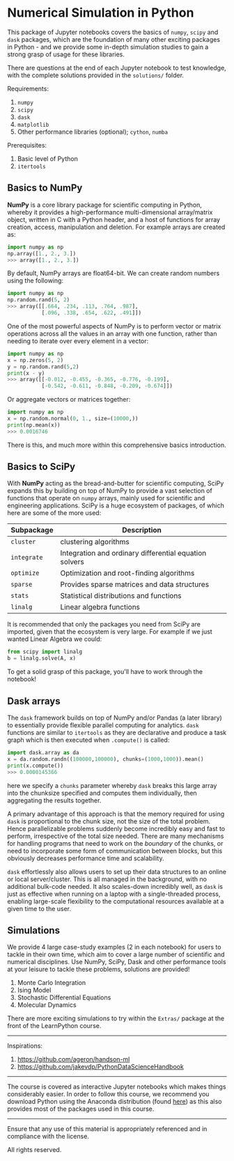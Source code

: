 # Numerical Simulation in Python

This package of Jupyter notebooks covers the basics of `numpy`, `scipy` and `dask` packages, which are the foundation of many other exciting packages in Python - and we provide some in-depth simulation studies to gain a strong grasp of usage for these libraries.

There are questions at the end of each Jupyter notebook to test knowledge, with the complete solutions provided in the `solutions/` folder.

Requirements:

1. `numpy`
2. `scipy`
3. `dask`
4. `matplotlib`
5. Other performance libraries (optional); `cython`, `numba`

Prerequisites:

1. Basic level of Python
2. `itertools`

## Basics to NumPy

**NumPy** is a core library package for scientific computing in Python, whereby it provides a high-performance multi-dimensional array/matrix object, written in C with a Python header, and a host of functions for array creation, access, manipulation and deletion. For example arrays are created as:

```python
import numpy as np
np.array([1., 2., 3.])
>>> array([1., 2., 3.])
```

By default, NumPy arrays are float64-bit. We can create random numbers using the following:

```python
import numpy as np
np.random.rand(5, 2)
>>> array([[.664, .234, .113, .764, .987],
		   [.096, .338, .654, .622, .491]])
```

One of the most powerful aspects of NumPy is to perform vector or matrix operations across all the values in an array with one function, rather than needing to iterate over every element in a vector:

```python
import numpy as np
x = np.zeros(5, 2)
y = np.random.rand(5,2)
print(x - y)
>>> array([[-0.012, -0.455, -0.365, -0.776, -0.199],
		   [-0.542, -0.611, -0.848, -0.209, -0.674]])
```

Or aggregate vectors or matrices together:

```python
import numpy as np
x = np.random.normal(0, 1., size=(10000,))
print(np.mean(x))
>>> 0.0016746
```

There is this, and much more within this comprehensive basics introduction.

## Basics to SciPy

With **NumPy** acting as the bread-and-butter for scientific computing, SciPy expands this by building on top of NumPy to provide a vast selection of functions that operate on `numpy` arrays, mainly used for scientific and engineering applications. SciPy is a huge ecosystem of packages, of which here are some of the more used:

| Subpackage | Description |
| ----------- | ---------------------------------- | 
| `cluster` | clustering algorithms |
| `integrate` | Integration and ordinary differential equation solvers |
| `optimize` | Optimization and root-finding algorithms |
| `sparse` | Provides sparse matrices and data structures |
| `stats` | Statistical distributions and functions |
| `linalg` | Linear algebra functions |

It is recommended that only the packages you need from SciPy are imported, given that the ecosystem is very large. For example if we just wanted Linear Algebra we could:

```python
from scipy import linalg
b = linalg.solve(A, x)
```

To get a solid grasp of this package, you'll have to work through the notebook!

## Dask arrays

The `dask` framework builds on top of NumPy and/or Pandas (a later library) to essentially provide flexible parallel computing for analytics. `dask` functions are similar to `itertools` as they are declarative and produce a task graph which is then executed when `.compute()` is called:

```python
import dask.array as da
x = da.random.randn((100000,100000), chunks=(1000,1000)).mean()
print(x.compute())
>>> 0.0000145366
```

here we specify a `chunks` parameter whereby `dask` breaks this large array into the chunksize specified and computes them individually, then aggregating the results together.

A primary advantage of this approach is that the memory required for using `dask` is proportional to the chunk size, not the size of the total problem. Hence parallelizable problems suddenly become incredibly easy and fast to perform, irrespective of the total size needed. There are many mechanisms for handling programs that need to work on the *boundary* of the chunks, or need to incorporate some form of communication between blocks, but this obviously decreases performance time and scalability. 

`dask` effortlessly also allows users to set up their data structures to an online or local server/cluster. This is all managed in the background, with no additional bulk-code needed. It also scales-down incredibly well, as `dask` is just as effective when running on a laptop with a single-threaded process, enabling large-scale flexibility to the computational resources available at a given time to the user.

## Simulations

We provide 4 large case-study examples (2 in each notebook) for users to tackle in their own time, which aim to cover a large number of scientific and numerical disciplines. Use NumPy, SciPy, Dask and other performance tools at your leisure to tackle these problems, solutions are provided!

1. Monte Carlo Integration
2. Ising Model
3. Stochastic Differential Equations
4. Molecular Dynamics

There are more exciting simulations to try within the `Extras/` package at the front of the LearnPython course.

***

Inspirations: 
1. https://github.com/ageron/handson-ml
2. https://github.com/jakevdp/PythonDataScienceHandbook

***

The course is covered as interactive Jupyter notebooks which makes things considerably easier. In order to follow this course, we recommend you download Python using the Anaconda distribution (found [here](https://www.anaconda.com/download/)) as this also provides most of the packages used in this course.

***

Ensure that any use of this material is appropriately referenced and in compliance with the license.

All rights reserved.